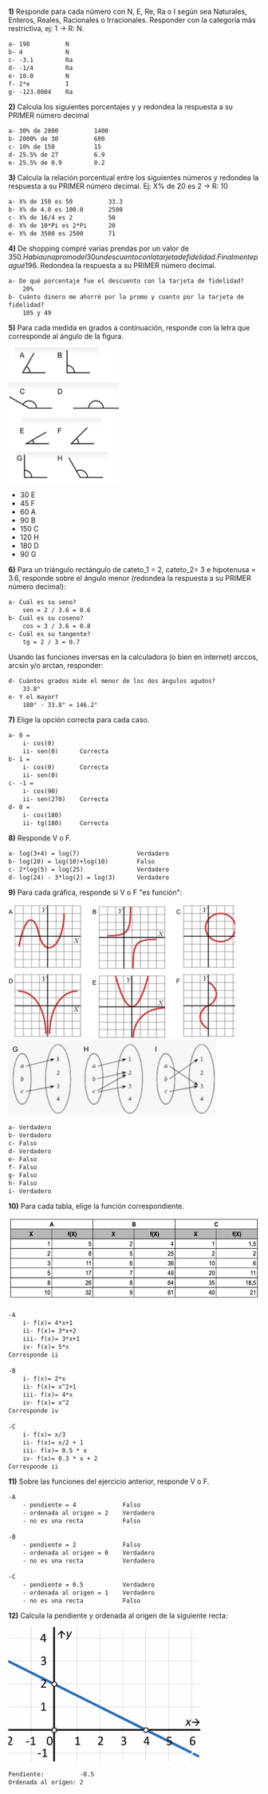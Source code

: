 
**1)** Responde para cada número con N, E, Re, Ra o I según sea Naturales, Enteros, Reales,
Racionales o Irracionales. Responder con la categoría más restrictiva, ej: 1 -> R: N.

    a- 198          N
    b- 4            N
    c- -3.1         Ra
    d- -1/4         Ra
    e- 10.0         N
    f- 2*e          I
    g- -123.0004    Ra


**2)** Calcula los siguientes porcentajes y y redondea la respuesta a su PRIMER número decimal

    a- 30% de 2000          1400 
    b- 2000% de 30          600
    c- 10% de 150           15
    d- 25.5% de 27          6.9
    e- 25.5% de 0.9         0.2

**3)** Calcula la relación porcentual entre los siguientes números y redondea la respuesta a su PRIMER número decimal. Ej: X% de 20 es 2 -> R: 10

    a- X% de 150 es 50          33.3
    b- X% de 4.0 es 100.0       2500
    c- X% de 16/4 es 2          50
    d- X% de 10*Pi es 2*Pi      20
    e- X% de 3500 es 2500       71

**4)** De shopping compré varias prendas por un valor de 350$. Había una promo del 30% sobre la cual se aplico luego
un descuento con la tarjeta de fidelidad. Finalmente pagué 196$. Redondea la respuesta a su PRIMER número decimal.

    a- De qué porcentaje fue el descuento con la tarjeta de fidelidad?
        20%
    b- Cuánto dinero me ahorré por la promo y cuanto por la tarjeta de fidelidad?
        105 y 49


**5)** Para cada medida en grados a continuación, responde con la letra que corresponde al ángulo de la figura.

<img  src='./figuras/EX_5.png' height='270px'>

  - 30      E
  - 45      F
  - 60      A
  - 90      B
  - 150     C
  - 120     H
  - 180     D
  - 90      G


**6)** Para un triángulo rectángulo de cateto_1 = 2, cateto_2= 3 e hipotenusa = 3.6, responde sobre el ángulo
menor (redondea la respuesta a su PRIMER número decimal):

    a- Cuál es su seno?
        sen = 2 / 3.6 = 0.6
    b- Cuál es su coseno?
        cos = 3 / 3.6 = 0.8
    c- Cuál es su tangente?
        tg = 2 / 3 = 0.7

Usando las funciones inversas en la calculadora (o bien en internet) arccos, arcsin y/o arctan, responder:

    d- Cuántos grados mide el menor de los dos ángulos agudos?
        33.8°
    e- Y el mayor?
        180° - 33.8° = 146.2°

**7)** Elige la opción correcta para cada caso.

    a- 0 = 
        i- cos(0)
        ii- sen(0)      Correcta
    b- 1 = 
        i- cos(0)       Correcta
        ii- sen(0)
    c- -1 =
        i- cos(90)
        ii- sen(270)    Correcta
    d- 0 =
        i- cos(180)
        ii- tg(180)     Correcta

**8)** Responde V o F.

    a- log(3+4) = log(7)                Verdadero
    b- log(20) = log(10)+log(10)        Falso
    c- 2*log(5) = log(25)               Verdadero
    d- log(24) - 3*log(2) = log(3)      Verdadero

**9)** Para cada gráfica, responde si V o F "es función":

<img  src='./figuras/EX_9.png' height='270px'>
<img  src='./figuras/EX_9b.png' height='150px'>

    a- Verdadero
    b- Verdadero
    c- Falso
    d- Verdadero
    e- Falso
    f- Falso
    g- Falso
    h- Falso
    i- Verdadero

**10)** Para cada tabla, elige la función correspondiente.


<img  src='./figuras/EX_10.png' height='170px'>

    -A 
        i- f(x)= 4*x+1
        ii- f(x)= 3*x+2
        iii- f(x)= 3*x+1
        iv- f(x)= 5*x
    Corresponde ii

    -B 
        i- f(x)= 2*x
        ii- f(x)= x^2+1
        iii- f(x)= 4*x
        iv- f(x)= x^2
    Corresponde iv

    -C 
        i- f(x)= x/3
        ii- f(x)= x/2 + 1
        iii- f(x)= 0.5 * x
        iv- f(x)= 0.3 * x + 2
    Corresponde ii

**11)** Sobre las funciones del ejercicio anterior, responde V o F.

    -A  
        - pendiente = 4             Falso
        - ordenada al origen = 2    Verdadero
        - no es una recta           Falso

    -B  
        - pendiente = 2             Falso
        - ordenada al origen = 0    Verdadero
        - no es una recta           Verdadero

    -C  
        - pendiente = 0.5           Verdadero
        - ordenada al origen = 1    Verdadero
        - no es una recta           Falso

**12)** Calcula la pendiente y ordenada al origen de la siguiente recta:

<img  src='./figuras/EX_12.png' height='270px'>

    Pendiente:          -0.5
    Ordenada al orígen: 2